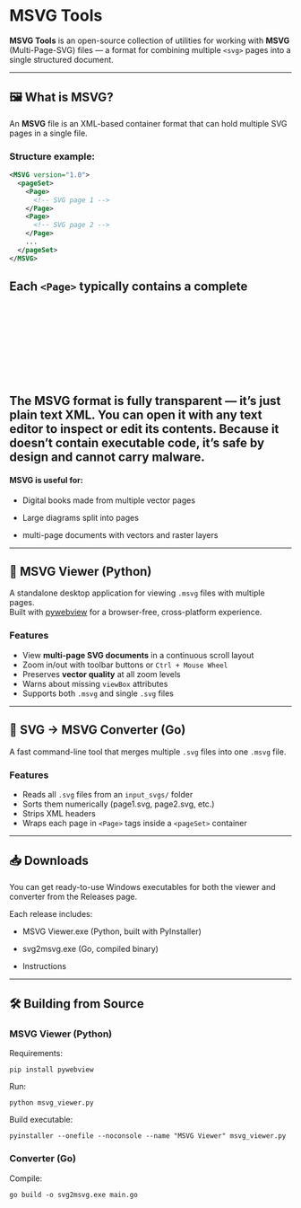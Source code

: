 # MSVG Tools

**MSVG Tools** is an open-source collection of utilities for working with **MSVG** (Multi-Page-SVG) files — a format for combining multiple `<svg>` pages into a single structured document.

---

## 🖼 What is MSVG?

An **MSVG** file is an XML-based container format that can hold multiple SVG pages in a single file.

### Structure example:
```xml
<MSVG version="1.0">
  <pageSet>
    <Page>
      <!-- SVG page 1 -->
    </Page>
    <Page>
      <!-- SVG page 2 -->
    </Page>
    ...
  </pageSet>
</MSVG>
```

Each `<Page>` typically contains a complete <svg> element, including its own viewBox and style definitions.
---
The MSVG format is fully transparent — it’s just plain text XML. You can open it with any text editor to inspect or edit its contents. Because it doesn’t contain executable code, it’s safe by design and cannot carry malware.
---

#### MSVG is useful for:

-    Digital books made from multiple vector pages

-    Large diagrams split into pages

-    multi-page documents with vectors and raster layers 

---
	
## 📄 MSVG Viewer (Python)

A standalone desktop application for viewing `.msvg` files with multiple pages.  
Built with [pywebview](https://pywebview.flowrl.com/) for a browser-free, cross-platform experience.

### Features
- View **multi-page SVG documents** in a continuous scroll layout
- Zoom in/out with toolbar buttons or `Ctrl + Mouse Wheel`
- Preserves **vector quality** at all zoom levels
- Warns about missing `viewBox` attributes
- Supports both `.msvg` and single `.svg` files
	
	
---

## 🔄 SVG → MSVG Converter (Go)

A fast command-line tool that merges multiple `.svg` files into one `.msvg` file.

### Features
- Reads all `.svg` files from an `input_svgs/` folder
- Sorts them numerically (page1.svg, page2.svg, etc.)
- Strips XML headers
- Wraps each page in `<Page>` tags inside a `<pageSet>` container

---
	

## 📥 Downloads

You can get ready-to-use Windows executables for both the viewer and converter from the
Releases page.

Each release includes:

-    MSVG Viewer.exe (Python, built with PyInstaller)

-    svg2msvg.exe (Go, compiled binary)

-    Instructions
	
	
---
## 🛠 Building from Source

### MSVG Viewer (Python)

Requirements:
```
pip install pywebview
```
Run:
```
python msvg_viewer.py
```

Build executable:
```
pyinstaller --onefile --noconsole --name "MSVG Viewer" msvg_viewer.py
```


### Converter (Go)

Compile:
```
go build -o svg2msvg.exe main.go
```






